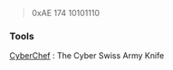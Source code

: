 >0xAE 174 10101110 

### Tools
[CyberChef](https://gchq.github.io/CyberChef/) : The Cyber Swiss Army Knife
